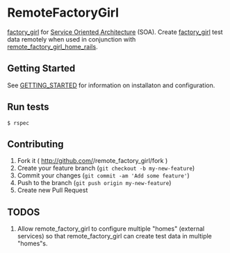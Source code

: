 # RemoteFactoryGirl

[factory_girl](https://github.com/thoughtbot/factory_girl) for [Service Oriented Architecture](http://en.wikipedia.org/wiki/Service-oriented_architecture) (SOA). Create [factory_girl](https://github.com/thoughtbot/factory_girl) test data remotely when used in conjunction with [remote_factory_girl_home_rails](https://github.com/tdouce/remote_factory_girl_home_rails).

## Getting Started

See [GETTING_STARTED](https://github.com/tdouce/remote_factory_girl/wiki/Getting-Started) for information on installaton and configuration.

## Run tests


    $ rspec


## Contributing

1. Fork it ( http://github.com/<my-github-username>/remote_factory_girl/fork )
2. Create your feature branch (`git checkout -b my-new-feature`)
3. Commit your changes (`git commit -am 'Add some feature'`)
4. Push to the branch (`git push origin my-new-feature`)
5. Create new Pull Request

## TODOS

1. Allow remote_factory_girl to configure multiple "homes" (external services) so that
   remote_factory_girl can create test data in multiple "homes"s.
